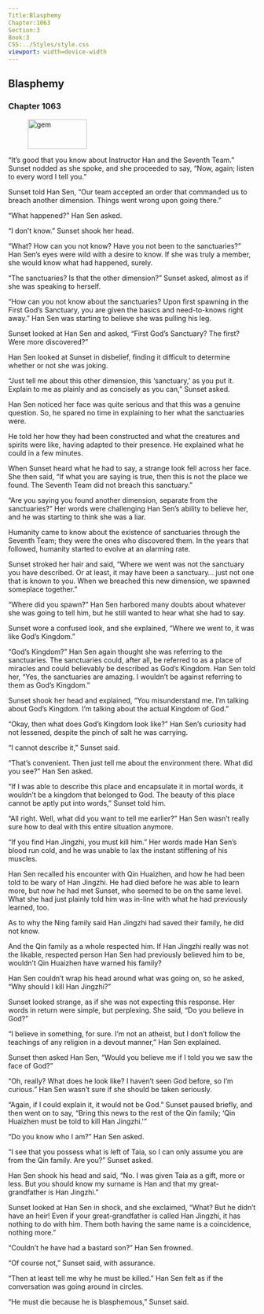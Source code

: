 ```yaml
---
Title:Blasphemy 
Chapter:1063 
Section:3 
Book:3 
CSS:../Styles/style.css 
viewport: width=device-width
---
```

  
## Blasphemy
### Chapter 1063
  
<figure>
	<img src="../Images/gem.gif" alt="gem" id="gem" width="120" height="60" />
</figure>
  

  
“It’s good that you know about Instructor Han and the Seventh Team.” Sunset nodded as she spoke, and she proceeded to say, “Now, again; listen to every word I tell you.”

Sunset told Han Sen, “Our team accepted an order that commanded us to breach another dimension. Things went wrong upon going there.”

“What happened?” Han Sen asked.

“I don’t know.” Sunset shook her head.

“What? How can you not know? Have you not been to the sanctuaries?” Han Sen’s eyes were wild with a desire to know. If she was truly a member, she would know what had happened, surely.

“The sanctuaries? Is that the other dimension?” Sunset asked, almost as if she was speaking to herself.

“How can you not know about the sanctuaries? Upon first spawning in the First God’s Sanctuary, you are given the basics and need-to-knows right away.” Han Sen was starting to believe she was pulling his leg.

Sunset looked at Han Sen and asked, “First God’s Sanctuary? The first? Were more discovered?”

Han Sen looked at Sunset in disbelief, finding it difficult to determine whether or not she was joking.

“Just tell me about this other dimension, this ‘sanctuary,’ as you put it. Explain to me as plainly and as concisely as you can,” Sunset asked.

Han Sen noticed her face was quite serious and that this was a genuine question. So, he spared no time in explaining to her what the sanctuaries were.

He told her how they had been constructed and what the creatures and spirits were like, having adapted to their presence. He explained what he could in a few minutes.

When Sunset heard what he had to say, a strange look fell across her face. She then said, “If what you are saying is true, then this is not the place we found. The Seventh Team did not breach this sanctuary.”

“Are you saying you found another dimension, separate from the sanctuaries?” Her words were challenging Han Sen’s ability to believe her, and he was starting to think she was a liar.

Humanity came to know about the existence of sanctuaries through the Seventh Team; they were the ones who discovered them. In the years that followed, humanity started to evolve at an alarming rate.

Sunset stroked her hair and said, “Where we went was not the sanctuary you have described. Or at least, it may have been a sanctuary… just not one that is known to you. When we breached this new dimension, we spawned someplace together.”

“Where did you spawn?” Han Sen harbored many doubts about whatever she was going to tell him, but he still wanted to hear what she had to say.

Sunset wore a confused look, and she explained, “Where we went to, it was like God’s Kingdom.”

“God’s Kingdom?” Han Sen again thought she was referring to the sanctuaries. The sanctuaries could, after all, be referred to as a place of miracles and could believably be described as God’s Kingdom. Han Sen told her, “Yes, the sanctuaries are amazing. I wouldn’t be against referring to them as God’s Kingdom.”

Sunset shook her head and explained, “You misunderstand me. I’m talking about God’s Kingdom. I’m talking about the actual Kingdom of God.”

“Okay, then what does God’s Kingdom look like?” Han Sen’s curiosity had not lessened, despite the pinch of salt he was carrying.

“I cannot describe it,” Sunset said.

“That’s convenient. Then just tell me about the environment there. What did you see?” Han Sen asked.

“If I was able to describe this place and encapsulate it in mortal words, it wouldn’t be a kingdom that belonged to God. The beauty of this place cannot be aptly put into words,” Sunset told him.

“All right. Well, what did you want to tell me earlier?” Han Sen wasn’t really sure how to deal with this entire situation anymore.

“If you find Han Jingzhi, you must kill him.” Her words made Han Sen’s blood run cold, and he was unable to lax the instant stiffening of his muscles.

Han Sen recalled his encounter with Qin Huaizhen, and how he had been told to be wary of Han Jingzhi. He had died before he was able to learn more, but now he had met Sunset, who seemed to be on the same level. What she had just plainly told him was in-line with what he had previously learned, too.

As to why the Ning family said Han Jingzhi had saved their family, he did not know.

And the Qin family as a whole respected him. If Han Jingzhi really was not the likable, respected person Han Sen had previously believed him to be, wouldn’t Qin Huaizhen have warned his family?

Han Sen couldn’t wrap his head around what was going on, so he asked, “Why should I kill Han Jingzhi?”

Sunset looked strange, as if she was not expecting this response. Her words in return were simple, but perplexing. She said, “Do you believe in God?”

“I believe in something, for sure. I’m not an atheist, but I don’t follow the teachings of any religion in a devout manner,” Han Sen explained.

Sunset then asked Han Sen, “Would you believe me if I told you we saw the face of God?”

“Oh, really? What does he look like? I haven’t seen God before, so I’m curious.” Han Sen wasn’t sure if she should be taken seriously.

“Again, if I could explain it, it would not be God.” Sunset paused briefly, and then went on to say, “Bring this news to the rest of the Qin family; ‘Qin Huaizhen must be told to kill Han Jingzhi.'”

“Do you know who I am?” Han Sen asked.

“I see that you possess what is left of Taia, so I can only assume you are from the Qin family. Are you?” Sunset asked.

Han Sen shook his head and said, “No. I was given Taia as a gift, more or less. But you should know my surname is Han and that my great-grandfather is Han Jingzhi.”

Sunset looked at Han Sen in shock, and she exclaimed, “What? But he didn’t have an heir! Even if your great-grandfather is called Han Jingzhi, it has nothing to do with him. Them both having the same name is a coincidence, nothing more.”

“Couldn’t he have had a bastard son?” Han Sen frowned.

“Of course not,” Sunset said, with assurance.

“Then at least tell me why he must be killed.” Han Sen felt as if the conversation was going around in circles.

“He must die because he is blasphemous,” Sunset said.